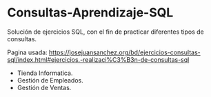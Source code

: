 # Consultas-Aprendizaje-SQL
Solución de ejercicios SQL, con el fin de practicar diferentes tipos de consultas.

Pagina usada: https://josejuansanchez.org/bd/ejercicios-consultas-sql/index.html#ejercicios.-realizaci%C3%B3n-de-consultas-sql
* Tienda Informatica.
* Gestión de Empleados.
* Gestión de Ventas.
